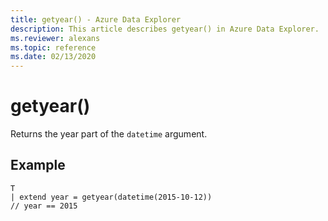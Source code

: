 ```yaml
---
title: getyear() - Azure Data Explorer
description: This article describes getyear() in Azure Data Explorer.
ms.reviewer: alexans
ms.topic: reference
ms.date: 02/13/2020
---
```

# getyear()

Returns the year part of the `datetime` argument.

## Example

```kusto
T
| extend year = getyear(datetime(2015-10-12))
// year == 2015
```